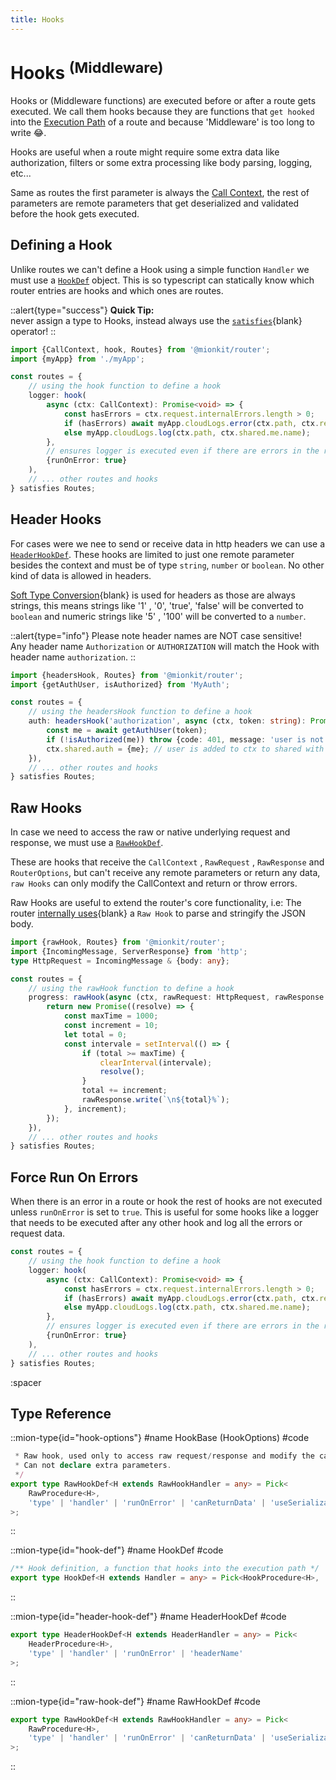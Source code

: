 ```yaml
---
title: Hooks
---
```


# Hooks <sup>(Middleware)</sup>

Hooks or (Middleware functions) are executed before or after a route gets executed. We call them hooks because they are functions that `get hooked` into the [Execution Path](./4.execution-path.md) of a route and because 'Middleware' is too long to write 😂.

Hooks are useful when a route might require some extra data like authorization, filters or some extra processing like body parsing, logging, etc...

Same as routes the first parameter is always the [Call Context](./call-context), the rest of parameters are remote parameters that get deserialized and validated before the hook gets executed.

## Defining a Hook

Unlike routes we can't define a Hook using a simple function `Handler` we must use a [`HookDef`](#type-hook-def) object. This is so typescript can statically know which router entries are hooks and which ones are routes.

::alert{type="success"}
**Quick Tip:**<br>never assign a type to Hooks, instead always use the [`satisfies`](https://www.typescriptlang.org/docs/handbook/release-notes/typescript-4-9.html#the-satisfies-operator){blank} operator! 
::

<!-- embedme ../../../packages/router/examples/hooks-definition.routes.ts -->
```ts
import {CallContext, hook, Routes} from '@mionkit/router';
import {myApp} from './myApp';

const routes = {
    // using the hook function to define a hook
    logger: hook(
        async (ctx: CallContext): Promise<void> => {
            const hasErrors = ctx.request.internalErrors.length > 0;
            if (hasErrors) await myApp.cloudLogs.error(ctx.path, ctx.request.internalErrors);
            else myApp.cloudLogs.log(ctx.path, ctx.shared.me.name);
        },
        // ensures logger is executed even if there are errors in the route or other hooks
        {runOnError: true}
    ),
    // ... other routes and hooks
} satisfies Routes;

```

## Header Hooks

For cases were we nee to send or receive data in http headers we can use a [`HeaderHookDef`](#type-header-hook-def). These hooks are limited to just one remote parameter besides the context and must be of type `string`, `number` or `boolean`. No other kind of data is allowed in headers.

[Soft Type Conversion](https://deepkit.io/documentation/serialization.html#serialisation-loosely-convertion){blank} is used for headers as those are always strings, this means strings like '1' , '0', 'true', 'false'
will be converted to `boolean` and numeric strings like '5' , '100' will be converted to a `number`.

::alert{type="info"}
Please note header names are NOT case sensitive!
<br/>
Any header name `Authorization` or `AUTHORIZATION` will match the Hook with header name `authorization`.
::

<!-- embedme ../../../packages/router/examples/hooks-header-definition.routes.ts -->
```ts
import {headersHook, Routes} from '@mionkit/router';
import {getAuthUser, isAuthorized} from 'MyAuth';

const routes = {
    // using the headersHook function to define a hook
    auth: headersHook('authorization', async (ctx, token: string): Promise<void> => {
        const me = await getAuthUser(token);
        if (!isAuthorized(me)) throw {code: 401, message: 'user is not authorized'};
        ctx.shared.auth = {me}; // user is added to ctx to shared with other routes/hooks
    }),
    // ... other routes and hooks
} satisfies Routes;

```

## Raw Hooks

In case we need to access the raw or native underlying request and response, we must use a [`RawHookDef`](#type-raw-hook-def).

These are hooks that receive the `CallContext` , `RawRequest` , `RawResponse` and `RouterOptions`, but can't receive any remote parameters or return any data, `raw Hooks` can only modify the CallContext and return or throw errors.

Raw Hooks are useful to extend the router's core functionality, i.e: The router [internally uses](https://github.com/MionKit/mion/blob/master/packages/router/src/jsonBodyParser.ts){blank} a `Raw Hook` to parse and stringify the JSON body.

<!-- embedme ../../../packages/router/examples/hooks-raw-definition.routes.ts -->
```ts
import {rawHook, Routes} from '@mionkit/router';
import {IncomingMessage, ServerResponse} from 'http';
type HttpRequest = IncomingMessage & {body: any};

const routes = {
    // using the rawHook function to define a hook
    progress: rawHook(async (ctx, rawRequest: HttpRequest, rawResponse: ServerResponse): Promise<void> => {
        return new Promise((resolve) => {
            const maxTime = 1000;
            const increment = 10;
            let total = 0;
            const intervale = setInterval(() => {
                if (total >= maxTime) {
                    clearInterval(intervale);
                    resolve();
                }
                total += increment;
                rawResponse.write(`\n${total}%`);
            }, increment);
        });
    }),
    // ... other routes and hooks
} satisfies Routes;

```

## Force Run On Errors

When there is an error in a route or hook the rest of hooks are not executed unless `runOnError` is set to `true`. 
This is useful for some hooks like a logger that needs to be executed after any other hook and log all the errors or request data.

<!-- embedme ../../../packages/router/examples/hooks-definition.routes.ts#L4-L16 -->
```ts
const routes = {
    // using the hook function to define a hook
    logger: hook(
        async (ctx: CallContext): Promise<void> => {
            const hasErrors = ctx.request.internalErrors.length > 0;
            if (hasErrors) await myApp.cloudLogs.error(ctx.path, ctx.request.internalErrors);
            else myApp.cloudLogs.log(ctx.path, ctx.shared.me.name);
        },
        // ensures logger is executed even if there are errors in the route or other hooks
        {runOnError: true}
    ),
    // ... other routes and hooks
} satisfies Routes;
```

:spacer

## Type Reference

::mion-type{id="hook-options"}
#name
HookBase (HookOptions)
#code
<!-- embedme ../../../packages/router/src/types/definitions.ts#L26-L35 -->
```ts
 * Raw hook, used only to access raw request/response and modify the call context.
 * Can not declare extra parameters.
 */
export type RawHookDef<H extends RawHookHandler = any> = Pick<
    RawProcedure<H>,
    'type' | 'handler' | 'runOnError' | 'canReturnData' | 'useSerialization' | 'useValidation'
>;

```
::

::mion-type{id="hook-def"}
#name
HookDef
#code
<!-- embedme ../../../packages/router/src/types/definitions.ts#L16-L17 -->
```ts
/** Hook definition, a function that hooks into the execution path */
export type HookDef<H extends Handler = any> = Pick<HookProcedure<H>, 'type' | 'handler' | 'runOnError'>;
```
::

::mion-type{id="header-hook-def"}
#name
HeaderHookDef
#code
<!-- embedme ../../../packages/router/src/types/definitions.ts#L20-L23 -->
```ts
export type HeaderHookDef<H extends HeaderHandler = any> = Pick<
    HeaderProcedure<H>,
    'type' | 'handler' | 'runOnError' | 'headerName'
>;
```
::

::mion-type{id="raw-hook-def"}
#name
RawHookDef
#code
<!-- embedme ../../../packages/router/src/types/definitions.ts#L29-L32 -->
```ts
export type RawHookDef<H extends RawHookHandler = any> = Pick<
    RawProcedure<H>,
    'type' | 'handler' | 'runOnError' | 'canReturnData' | 'useSerialization' | 'useValidation'
>;
```
::
